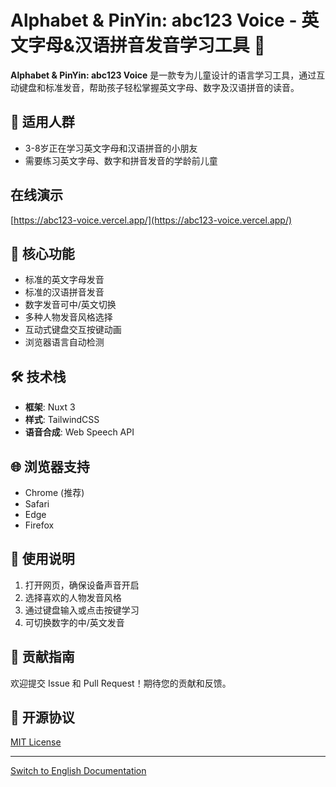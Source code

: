 # Alphabet & PinYin: abc123 Voice - 英文字母&汉语拼音发音学习工具 🎯

**Alphabet & PinYin: abc123 Voice** 是一款专为儿童设计的语言学习工具，通过互动键盘和标准发音，帮助孩子轻松掌握英文字母、数字及汉语拼音的读音。

## 👶 适用人群

- 3-8岁正在学习英文字母和汉语拼音的小朋友
- 需要练习英文字母、数字和拼音发音的学龄前儿童

## 在线演示

[https://abc123-voice.vercel.app/](https://abc123-voice.vercel.app/)

## 🌟 核心功能

- 标准的英文字母发音
- 标准的汉语拼音发音
- 数字发音可中/英文切换
- 多种人物发音风格选择
- 互动式键盘交互按键动画
- 浏览器语言自动检测

## 🛠️ 技术栈

- **框架**: Nuxt 3
- **样式**: TailwindCSS
- **语音合成**: Web Speech API

## 🌐 浏览器支持

- Chrome (推荐)
- Safari
- Edge
- Firefox

## 📝 使用说明

1. 打开网页，确保设备声音开启
2. 选择喜欢的人物发音风格
3. 通过键盘输入或点击按键学习
4. 可切换数字的中/英文发音

## 🤝 贡献指南

欢迎提交 Issue 和 Pull Request！期待您的贡献和反馈。

## 📄 开源协议

[MIT License](LICENSE)

---

[Switch to English Documentation](README.md)